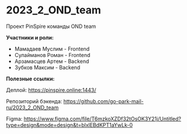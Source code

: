 # 2023_2_OND_team

Проект PinSpire команды OND team

**Участники и роли:**
- Мамадаев Муслим - Frontend
- Сулайманов Роман - Frontend
- Арзамасцев Артем - Backend
- Зубков Максим - Backend 

**Полезные ссылки:**

Деплой: https://pinspire.online:1443/

Репозиторий бэкенда: https://github.com/go-park-mail-ru/2023_2_OND_team

Figma: https://www.figma.com/file/T6mzkoXZDf32tOsOK3Y21j/Untitled?type=design&mode=design&t=blxlEBdKPT1aYwLk-0

